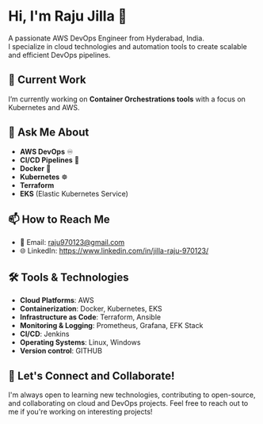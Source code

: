 # Hi, I'm Raju Jilla 👋

A passionate AWS DevOps Engineer from Hyderabad, India.  
I specialize in cloud technologies and automation tools to create scalable and efficient DevOps pipelines.

## 🔭 Current Work
I’m currently working on **Container Orchestrations tools** with a focus on Kubernetes and AWS. 

## 💬 Ask Me About
- **AWS DevOps** ♾️
- **CI/CD Pipelines** 🔁
- **Docker** 🐳
- **Kubernetes** ☸️
- **Terraform**
- **EKS** (Elastic Kubernetes Service)

## 📫 How to Reach Me
- 📧 Email: raju970123@gmail.com
- 🌐 LinkedIn: https://www.linkedin.com/in/jilla-raju-970123/

## 🛠 Tools & Technologies
- **Cloud Platforms**: AWS
- **Containerization**: Docker, Kubernetes, EKS
- **Infrastructure as Code**: Terraform, Ansible
- **Monitoring & Logging**: Prometheus, Grafana, EFK Stack
- **CI/CD**: Jenkins
- **Operating Systems**: Linux, Windows
- **Version control**: GITHUB
## 🚀 Let's Connect and Collaborate!
I'm always open to learning new technologies, contributing to open-source, and collaborating on cloud and DevOps projects. Feel free to reach out to me if you're working on interesting projects!
